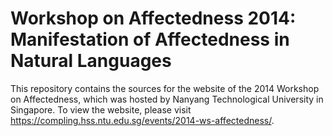 # Workshop on Affectedness 2014: Manifestation of Affectedness in Natural Languages

This repository contains the sources for the website of the 2014
Workshop on Affectedness, which was hosted by Nanyang Technological
University in Singapore. To view the website, please visit
<https://compling.hss.ntu.edu.sg/events/2014-ws-affectedness/>.

